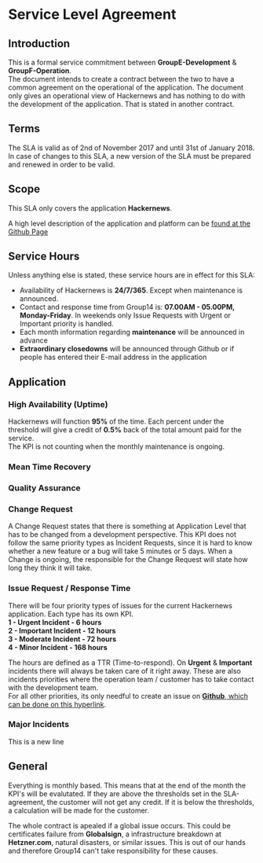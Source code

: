 # Service Level Agreement


## Introduction
This is a formal service commitment between **GroupE-Development** & **GroupF-Operation**.  
The document intends to create a contract between the two to have a common agreement on the operational of the application.   The document only gives an operational view of Hackernews and has nothing to do with the development of the application.  That is stated in another contract.  

## Terms
The SLA is valid as of 2nd of November 2017 and until 31st of January 2018.  
In case of changes to this SLA, a new version of the SLA must be prepared and renewed in order to be valid.  

## Scope
This SLA only covers the application **Hackernews**. 

A high level description of the application and platform can be [found at the Github Page](https://github.com/KIMB0/LSD_frontend/blob/master/Documents/Requirements%20Analysis%20Document.md)  

## Service Hours
Unless anything else is stated, these service hours are in effect for this SLA:  
* Availability of Hackernews is **24/7/365**. Except when maintenance is announced.
* Contact and response time from Group14 is: **07.00AM - 05.00PM, Monday-Friday**. In weekends only Issue Requests with Urgent or Important priority is handled. 
* Each month information regarding **maintenance** will be announced in advance 
* **Extraordinary closedowns** will be announced through Github or if people has entered their E-mail address in the application

## Application 

### High Availability (Uptime)  
Hackernews will function **95%** of the time. 
Each percent under the threshold will give a credit of **0.5%** back of the total amount paid for the service.  
The KPI is not counting when the monthly maintenance is ongoing.

### Mean Time Recovery

### Quality Assurance

### Change Request
A Change Request states that there is something at Application Level that has to be changed from a development perspective. This KPI does not follow the same priority types as Incident Requests, since it is hard to know whether a new feature or a bug will take 5 minutes or 5 days. 
When a Change is ongoing, the responsible for the Change Request will state how long they think it will take. 

### Issue Request / Response Time
There will be four priority types of issues for the current Hackernews application. Each type has its own KPI.  
**1 - Urgent Incident - 6 hours  
2 - Important Incident - 12 hours  
3 - Moderate Incident - 72 hours  
4 - Minor Incident - 168 hours**  

The hours are defined as a TTR (Time-to-respond). On **Urgent** & **Important** incidents there will always be taken care of it right away. These are also incidents priorities where the operation team / customer has to take contact with the development team.  
For all other priorities, its only needful to create an issue on [**Github**, which can be done on this hyperlink](https://github.com/AlexanderFalk/hackernews_backend/issues).   

### Major Incidents
This is a new line

## General
Everything is monthly based. This means that at the end of the month the KPI's will be evalutated. If they are above the thresholds set in the SLA-agreement, the customer will not get any credit. If it is below the thresholds, a calculation will be made for the customer. 

The whole contract is apealed if a global issue occurs. This could be certificates failure from **Globalsign**, a infrastructure breakdown at **Hetzner.com**, natural disasters, or similar issues. This is out of our hands and therefore Group14 can't take responsibility for these causes.  
